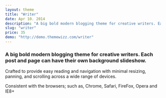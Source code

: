 ```yaml
---
layout: theme
title: "Writer"
date: Apr 10. 2014
description: "A big bold modern blogging theme for creative writers. Each post and page can have their own background slideshow."
slug: "writer"
price: 35
demo: "http://demo.themewizz.com/writer"
---
```


<h3 class="lead">A big bold modern blogging theme for creative writers. Each post and page can have their own background slideshow.</h3>

Crafted to provide easy reading and navigation with minimal resizing, panning, and scrolling across a wide range of devices.

Consistent with the browsers; such as, Chrome, Safari, FireFox, Opera and IE8+
